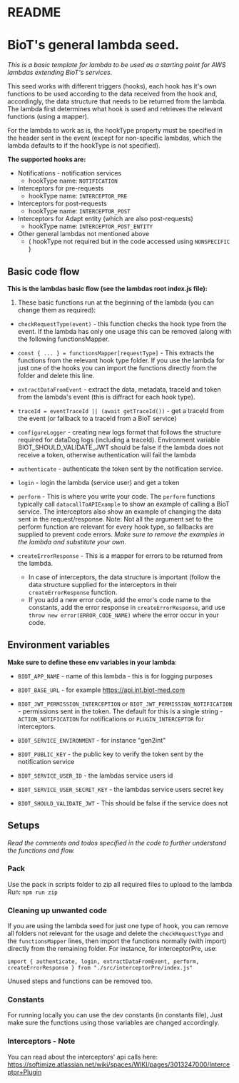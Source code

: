 # README

# BioT's general lambda seed.

_This is a basic template for lambda to be used as a starting point for AWS lambdas extending BioT's services._

This seed works with different triggers (hooks), each hook has it's own functions to be used according to the data received from the hook and, accordingly, the data structure that needs to be returned from the lambda. The lambda first determines what hook is used and retrieves the relevant functions (using a mapper).

For the lambda to work as is, the hookType property must be specified in the header sent in the event (except for non-specific lambdas, which the lambda defaults to if the hookType is not specified).

**The supported hooks are:**

- Notifications - notification services
  - hookType name: `NOTIFICATION`
- Interceptors for pre-requests
  - hookType name: `INTERCEPTOR_PRE`
- Interceptors for post-requests
  - hookType name: `INTERCEPTOR_POST`
- Interceptors for Adapt entity (which are also post-requests)
  - hookType name: `INTERCEPTOR_POST_ENTITY`
- Other general lambdas not mentioned above
  - ( hookType not required but in the code accessed using `NONSPECIFIC` )

## Basic code flow

**This is the lambdas basic flow (see the lambdas root index.js file):**

1. These basic functions run at the beginning of the lambda (you can change them as required):

- `checkRequestType(event)` - this function checks the hook type from the event. If the lambda has only one usage this can be removed (along with the following functionsMapper.

- `const { ... } = functionsMapper[requestType]` - This extracts the functions from the relevant hook type folder. If you use the lambda for just one of the hooks you can import the functions directly from the folder and delete this line.

- `extractDataFromEvent` - extract the data, metadata, traceId and token from the lambda's event (this is diffract for each hook type).

- `traceId = eventTraceId || (await getTraceId())` - get a traceId from the event (or fallback to a traceId from a BioT service)

- `configureLogger` - creating new logs format that follows the structure required for dataDog logs (including a traceId). Environment variable BIOT_SHOULD_VALIDATE_JWT should be false if the lambda does not receive a token, otherwise authentication will fail the lambda

- `authenticate` - authenticate the token sent by the notification service.

- `login` - login the lambda (service user) and get a token

- `perform` - This is where you write your code. The `perform` functions typically call `datacallToAPIExample` to show an example of calling a BioT service. The interceptors also show an example of changing the data sent in the request/response.
  Note: Not all the argument set to the perform function are relevant for every hook type, so fallbacks are supplied to prevent code errors.
  _Make sure to remove the examples in the lambda and substitute your own._

- `createErrorResponse` - This is a mapper for errors to be returned from the lambda.
  - In case of interceptors, the data structure is important (follow the data structure supplied for the interceptors in their `createErrorResponse` function.
  - If you add a new error code, add the error's code name to the constants, add the error response in `createErrorResponse`, and use `throw new error(ERROR_CODE_NAME)` where the error occur in your code.

## Environment variables

**Make sure to define these env variables in your lambda**:

- `BIOT_APP_NAME` - name of this lambda - this is for logging purposes

- `BIOT_BASE_URL` - for example https://api.int.biot-med.com

- `BIOT_JWT_PERMISSION_INTERCEPTION` or `BIOT_JWT_PERMISSION_NOTIFICATION` - permissions sent in the token.
  The default for this is a single string - `ACTION_NOTIFICATION` for notifications or `PLUGIN_INTERCEPTOR` for interceptors.

- `BIOT_SERVICE_ENVIRONMENT` - for instance "gen2int"

- `BIOT_PUBLIC_KEY` - the public key to verify the token sent by the notification service

- `BIOT_SERVICE_USER_ID` - the lambdas service users id

- `BIOT_SERVICE_USER_SECRET_KEY` - the lambdas service users secret key

- `BIOT_SHOULD_VALIDATE_JWT` - This should be false if the service does not

## Setups

_Read the comments and todos specified in the code to further understand the functions and flow._

### Pack

Use the pack in scripts folder to zip all required files to upload to the lambda
Run: `npm run zip`

### Cleaning up unwanted code

If you are using the lambda seed for just one type of hook, you can remove all folders not relevant for the usage and delete the `checkRequestType` and the `functionsMapper` lines, then import the functions normally (with import) directly from the remaining folder. For instance, for interceptorPre, use:

`import { authenticate, login, extractDataFromEvent, perform, createErrorResponse } from "./src/interceptorPre/index.js"`

Unused steps and functions can be removed too.

### Constants

For running locally you can use the dev constants (in constants file), Just make sure the functions using those variables are changed accordingly.

### Interceptors - Note

You can read about the interceptors' api calls here:
https://softimize.atlassian.net/wiki/spaces/WIKI/pages/3013247000/Interceptor+Plugin
